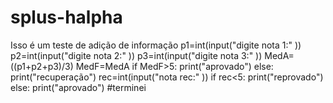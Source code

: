 # splus-halpha
Isso é um teste de adição de informação
p1=int(input("digite nota 1:" ))
p2=int(input("digite nota 2:" ))
p3=int(input("digite nota 3:" ))
MedA=((p1+p2+p3)/3)
MedF=MedA
if MedF>5:
    print("aprovado")
else:
    print("recuperação")
    rec=int(input("nota rec:" ))
    if rec<5:
        print("reprovado")
    else:
        print("aprovado")
	#terminei

